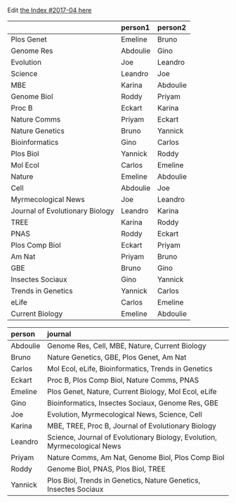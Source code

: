 Edit [the Index #2017-04 here](https://docs.google.com/document/d/1sdgVPNUPcFi7G5E9vzQJhEG3qgYDXMeDXVpM6d4JEFE/edit?usp=sharing)

|                                |person1  |person2  |
|:-------------------------------|:--------|:--------|
|Plos Genet                      |Emeline  |Bruno    |
|Genome Res                      |Abdoulie |Gino     |
|Evolution                       |Joe      |Leandro  |
|Science                         |Leandro  |Joe      |
|MBE                             |Karina   |Abdoulie |
|Genome Biol                     |Roddy    |Priyam   |
|Proc B                          |Eckart   |Karina   |
|Nature Comms                    |Priyam   |Eckart   |
|Nature Genetics                 |Bruno    |Yannick  |
|Bioinformatics                  |Gino     |Carlos   |
|Plos Biol                       |Yannick  |Roddy    |
|Mol Ecol                        |Carlos   |Emeline  |
|Nature                          |Emeline  |Abdoulie |
|Cell                            |Abdoulie |Joe      |
|Myrmecological News             |Joe      |Leandro  |
|Journal of Evolutionary Biology |Leandro  |Karina   |
|TREE                            |Karina   |Roddy    |
|PNAS                            |Roddy    |Eckart   |
|Plos Comp Biol                  |Eckart   |Priyam   |
|Am Nat                          |Priyam   |Bruno    |
|GBE                             |Bruno    |Gino     |
|Insectes Sociaux                |Gino     |Yannick  |
|Trends in Genetics              |Yannick  |Carlos   |
|eLife                           |Carlos   |Emeline  |
|Current Biology                 |Emeline  |Abdoulie |




|person   |journal                                                                  |
|:--------|:------------------------------------------------------------------------|
|Abdoulie |Genome Res, Cell, MBE, Nature, Current Biology                           |
|Bruno    |Nature Genetics, GBE, Plos Genet, Am Nat                                 |
|Carlos   |Mol Ecol, eLife, Bioinformatics, Trends in Genetics                      |
|Eckart   |Proc B, Plos Comp Biol, Nature Comms, PNAS                               |
|Emeline  |Plos Genet, Nature, Current Biology, Mol Ecol, eLife                     |
|Gino     |Bioinformatics, Insectes Sociaux, Genome Res, GBE                        |
|Joe      |Evolution, Myrmecological News, Science, Cell                            |
|Karina   |MBE, TREE, Proc B, Journal of Evolutionary Biology                       |
|Leandro  |Science, Journal of Evolutionary Biology, Evolution, Myrmecological News |
|Priyam   |Nature Comms, Am Nat, Genome Biol, Plos Comp Biol                        |
|Roddy    |Genome Biol, PNAS, Plos Biol, TREE                                       |
|Yannick  |Plos Biol, Trends in Genetics, Nature Genetics, Insectes Sociaux         |
